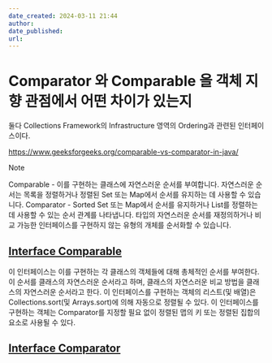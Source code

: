 ```yaml
---
date_created: 2024-03-11 21:44
author: 
date_published: 
url:
---
```

# Comparator 와 Comparable 을 객체 지향 관점에서 어떤 차이가 있는지

둘다 Collections Framework의 Infrastructure 영역의 Ordering과 관련된 인터페이스이다.

https://www.geeksforgeeks.org/comparable-vs-comparator-in-java/

> [!NOTE]
> Comparable - 이를 구현하는 클래스에 자연스러운 순서를 부여합니다. 자연스러운 순서는 목록을 정렬하거나 정렬된 Set 또는 Map에서 순서를 유지하는 데 사용할 수 있습니다.
> Comparator - Sorted Set 또는 Map에서 순서를 유지하거나 List를 정렬하는데 사용할 수 있는 순서 관계를 나타냅니다. 타입의 자연스러운 순서를 재정의하거나 비교 가능한 인터페이스를 구현하지 않는 유형의 개체를 순서화할 수 있습니다.

## [Interface Comparable](https://docs.oracle.com/en/java/javase/17/docs/api/java.base/java/lang/Comparable.html)

이 인터페이스는 이를 구현하는 각 클래스의 객체들에 대해 총체적인 순서를 부여한다. 이 순서를 클래스의 자연스러운 순서라고 하며, 클래스의 자연스러운 비교 방법을 클래스의 자연스러운 순서라고 한다.
이 인터페이스를 구현하는 객체의 리스트(및 배열)은 Collections.sort(및 Arrays.sort)에 의해 자동으로 정렬될 수 있다. 이 인터페이스를 구현하는 객체는 Comparator를 지정할 필요 없이 정렬된 맵의 키 또는 정렬된 집합의 요소로 사용될 수 있다.

## [Interface Comparator](https://docs.oracle.com/javase/8/docs/api/java/util/Comparator.html)
